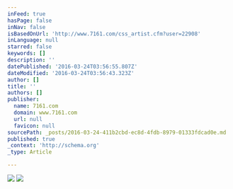 ```yaml
---
inFeed: true
hasPage: false
inNav: false
isBasedOnUrl: 'http://www.7161.com/css_artist.cfm?user=22908'
inLanguage: null
starred: false
keywords: []
description: ''
datePublished: '2016-03-24T03:56:55.807Z'
dateModified: '2016-03-24T03:56:43.323Z'
author: []
title: ''
authors: []
publisher:
  name: 7161.com
  domain: www.7161.com
  url: null
  favicon: null
sourcePath: _posts/2016-03-24-411b2cbd-ec8d-4fdb-8979-01333fdcad0e.md
published: true
_context: 'http://schema.org'
_type: Article

---
```

![](http://www.7161.com/play_custom2.png)
![](https://the-grid-user-content.s3-us-west-2.amazonaws.com/06d9ac38-14b4-4808-b7f7-23802c96113d.jpg)